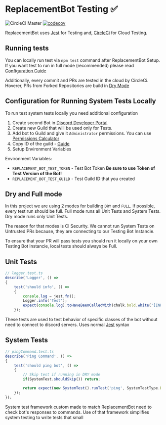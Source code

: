 # ReplacementBot Testing ✅
![CircleCI Master](https://img.shields.io/circleci/build/github/MrBartusek/ReplacementBot?label=master&logo=circleci&token=6bae64ae7a523f3f207804bf7818dc1d56f420a4)
[![codecov](https://codecov.io/gh/MrBartusek/ReplacementBot/branch/master/graph/badge.svg?token=ONXF6BONI4)](https://codecov.io/gh/MrBartusek/ReplacementBot)

ReplacementBot uses [Jest](https://jestjs.io) for Testing and, [CircleCi](https://circleci.com) for Cloud Testing.

## Running tests

You can locally run test via `npm test` command after ReplacementBot Setup. If you want test to run in full mode (recommended) please read [Configuration Guide](#configuration-for-running-system-tests-locally)

Additionally, every commit and PRs are tested in the cloud by CircleCi. Hoverer, PRs from Forked Repositories are build in [Dry Mode](dry-and-full-mode)

## Configuration for Running System Tests Locally

To run test system tests locally you need additional configuration
1. Create second Bot in [Discord Developer Portal](https://discordapp.com/developers/applications/)
2. Create new Guild that will be used only for Tests. 
3. Add bot to Guild and give it `Administrator` permissions. You can use [Permissions Calculator](https://discordapi.com/permissions.html#8)
4. Copy ID of the guild - [Guide](https://support.discordapp.com/hc/en-us/articles/206346498-Where-can-I-find-my-User-Server-Message-ID)
5. Setup Environment Variables

Environment Variables:
- `REPLACEMENT_BOT_TEST_TOKEN` - Test Bot Token **Be sure to use Token of Test Version of the Bot!**
-  `REPLACEMENT_BOT_TEST_GUILD` - Test Guild ID that you created

## Dry and Full mode

In this project we are using 2 modes for building `DRY` and `FULL`. If possible, every test run should be full. Full mode runs all Unit Tests and System Tests. Dry mode runs only Unit Tests. 

The reason for that modes is CI Security. We cannot run System Tests on Untrusted PRs because, they are connecting to our Testing Bot Instancie.

To ensure that your PR will pass tests you should run it locally on your own Testing Bot Instancie, local tests should always be Full.
 

## Unit Tests

```ts
// logger.test.ts
describe('Logger', () =>
{
	test('should info', () =>
	{
		console.log = jest.fn();
		Logger.info('Test');
		expect(console.log).toHaveBeenCalledWith(chalk.bold.white('[INFO] ') + 'Test');
	});
```
These tests are used to test behavior of specific classes of the bot without need to connect to discord servers. Uses normal [Jest](https://jestjs.io) syntax

## System Tests

```ts
// pingCommand.test.ts
describe('Ping Command', () =>
{
	test('should ping bot', () =>
	{
		// Skip test if running in DRY mode
		if(SystemTest.shouldSkip()) return;

		return expect(new SystemTest().runTest('ping', SystemTestType.EXPECT_EDIT)).resolves.toContain('The average heartbeat ping is');
	});
});
```

System test framework custom made to match ReplacementBot need to check bot's responses to commands. Use of that framework simplifies system testing to write tests that small

